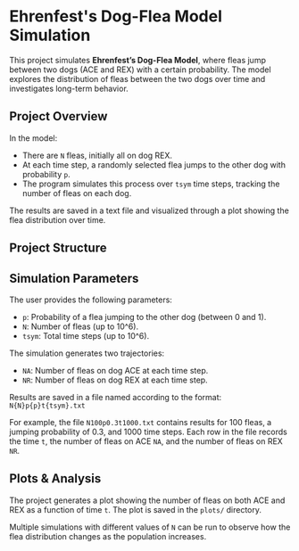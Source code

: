 # Ehrenfest's Dog-Flea Model Simulation

This project simulates **Ehrenfest’s Dog-Flea Model**, where fleas jump between two dogs (ACE and REX) with a certain probability. The model explores the distribution of fleas between the two dogs over time and investigates long-term behavior.

## Project Overview

In the model:
- There are `N` fleas, initially all on dog REX.
- At each time step, a randomly selected flea jumps to the other dog with probability `p`.
- The program simulates this process over `tsym` time steps, tracking the number of fleas on each dog.

The results are saved in a text file and visualized through a plot showing the flea distribution over time.

## Project Structure


## Simulation Parameters

The user provides the following parameters:
- `p`: Probability of a flea jumping to the other dog (between 0 and 1).
- `N`: Number of fleas (up to 10^6).
- `tsym`: Total time steps (up to 10^6).

The simulation generates two trajectories:
- `NA`: Number of fleas on dog ACE at each time step.
- `NR`: Number of fleas on dog REX at each time step.

Results are saved in a file named according to the format:  
`N{N}p{p}t{tsym}.txt`

For example, the file `N100p0.3t1000.txt` contains results for 100 fleas, a jumping probability of 0.3, and 1000 time steps. Each row in the file records the time `t`, the number of fleas on ACE `NA`, and the number of fleas on REX `NR`.

## Plots & Analysis

The project generates a plot showing the number of fleas on both ACE and REX as a function of time `t`. The plot is saved in the `plots/` directory.

Multiple simulations with different values of `N` can be run to observe how the flea distribution changes as the population increases. 
